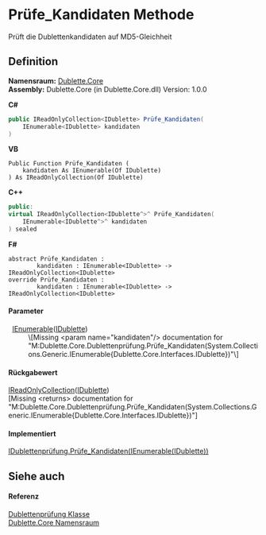 # Prüfe_Kandidaten Methode


Prüft die Dublettenkandidaten auf MD5-Gleichheit



## Definition
**Namensraum:** <a href="dc542d58-7cb6-5365-cce9-cfa395b16559">Dublette.Core</a>  
**Assembly:** Dublette.Core (in Dublette.Core.dll) Version: 1.0.0

**C#**
``` C#
public IReadOnlyCollection<IDublette> Prüfe_Kandidaten(
	IEnumerable<IDublette> kandidaten
)
```
**VB**
``` VB
Public Function Prüfe_Kandidaten ( 
	kandidaten As IEnumerable(Of IDublette)
) As IReadOnlyCollection(Of IDublette)
```
**C++**
``` C++
public:
virtual IReadOnlyCollection<IDublette^>^ Prüfe_Kandidaten(
	IEnumerable<IDublette^>^ kandidaten
) sealed
```
**F#**
``` F#
abstract Prüfe_Kandidaten : 
        kandidaten : IEnumerable<IDublette> -> IReadOnlyCollection<IDublette> 
override Prüfe_Kandidaten : 
        kandidaten : IEnumerable<IDublette> -> IReadOnlyCollection<IDublette> 
```



#### Parameter
<dl><dt>  <a href="https://learn.microsoft.com/dotnet/api/system.collections.generic.ienumerable-1" target="_blank" rel="noopener noreferrer">IEnumerable</a>(<a href="64bf2057-2761-a170-439b-87e17c2dab0c">IDublette</a>)</dt><dd>\[Missing &lt;param name="kandidaten"/&gt; documentation for "M:Dublette.Core.Dublettenprüfung.Prüfe_Kandidaten(System.Collections.Generic.IEnumerable{Dublette.Core.Interfaces.IDublette})"\]</dd></dl>

#### Rückgabewert
<a href="https://learn.microsoft.com/dotnet/api/system.collections.generic.ireadonlycollection-1" target="_blank" rel="noopener noreferrer">IReadOnlyCollection</a>(<a href="64bf2057-2761-a170-439b-87e17c2dab0c">IDublette</a>)  
\[Missing &lt;returns&gt; documentation for "M:Dublette.Core.Dublettenprüfung.Prüfe_Kandidaten(System.Collections.Generic.IEnumerable{Dublette.Core.Interfaces.IDublette})"\]

#### Implementiert
<a href="7a91fe6a-2aa3-56eb-08f8-f83c40ebfbff">IDublettenprüfung.Prüfe_Kandidaten(IEnumerable(IDublette))</a>  


## Siehe auch


#### Referenz
<a href="24a05bb2-2b49-ccd1-4078-1b14b13c5e14">Dublettenprüfung Klasse</a>  
<a href="dc542d58-7cb6-5365-cce9-cfa395b16559">Dublette.Core Namensraum</a>  
